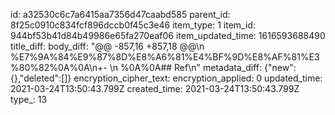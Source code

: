 id: a32530c6c7a6415aa7356d47caabd585
parent_id: 8f25c0910c834fcf896dccb0f45c3e46
item_type: 1
item_id: 944bf53b41d84b49986e65fa270eaf06
item_updated_time: 1616593688490
title_diff: 
body_diff: "@@ -857,16 +857,18 @@\\n %E7%9A%84%E9%87%8D%E8%A6%81%E4%BF%9D%E8%AF%81%E3%80%82%0A%0A\\n+- \\n %0A%0A## Ref\\n"
metadata_diff: {"new":{},"deleted":[]}
encryption_cipher_text: 
encryption_applied: 0
updated_time: 2021-03-24T13:50:43.799Z
created_time: 2021-03-24T13:50:43.799Z
type_: 13